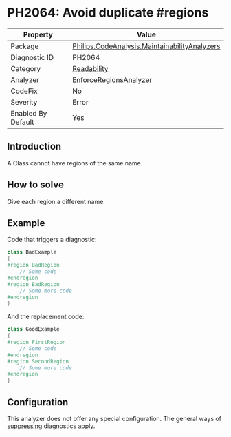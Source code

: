 # PH2064: Avoid duplicate #regions

| Property | Value  |
|--|--|
| Package | [Philips.CodeAnalysis.MaintainabilityAnalyzers](https://www.nuget.org/packages/Philips.CodeAnalysis.MaintainabilityAnalyzers) |
| Diagnostic ID | PH2064 |
| Category  | [Readability](../Readability.md) |
| Analyzer | [EnforceRegionsAnalyzer](https://github.com/philips-software/roslyn-analyzers/blob/master/Philips.CodeAnalysis.MaintainabilityAnalyzers/Readability/EnforceRegionsAnalyzer.cs)
| CodeFix  | No |
| Severity | Error |
| Enabled By Default | Yes |

## Introduction

A Class cannot have regions of the same name.

## How to solve

Give each region a different name.

## Example

Code that triggers a diagnostic:
``` cs
class BadExample
{
#region BadRegion
    // Some code
#endregion
#region BadRegion
    // Some more code
#endregion
}

```

And the replacement code:
``` cs
class GoodExample
{
#region FirstRegion
    // Some code
#endregion
#region SecondRegion
    // Some more code
#endregion
}

```

## Configuration

This analyzer does not offer any special configuration. The general ways of [suppressing](https://learn.microsoft.com/en-us/dotnet/fundamentals/code-analysis/suppress-warnings) diagnostics apply.
